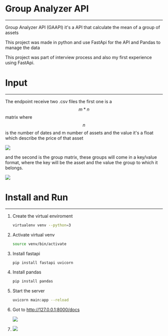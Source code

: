 # Group Analyzer API

------

Group Analyzer API (GAAPI) it's a API that calculate the mean of a group of assets

This project was made in python and use FastApi for the API and Pandas to manage the data

This project was part of interview process and also my first experience using FastApi.

# Input

-----

The endpoint receive two .csv files the first one is a $$m*n$$ matrix where $$n$$ is the number of dates and m number of assets and the value it's a float which describe the price of that asset 

![](/home/elio/pruebaBita/images/prices.png)

and the second is the group matrix, these groups will come in a key/value format, where the key will be the asset and the value the group to which it belongs. 

![](/home/elio/pruebaBita/images/groups.png)

# Install and Run

----

1. Create the virtual enviroment 

   ```sh
   virtualenv venv --python=3
   ```

2. Activate virtual venv 

   ```sh
   source venv/bin/activate
   ```

3. Install fastapi 

    

   ```sh
   pip install fastapi uvicorn
   ```

   

4. Install pandas

   ```sh
   pip install pandas
   ```

   

5. Start the server 

   ```sh
   uvicorn main:app --reload
   ```

   

6. Got to http://127.0.0.1:8000/docs 

   ![](/home/elio/pruebaBita/images/browser.png)

   

7. ![](/home/elio/pruebaBita/images/exemple.gif)

   

   

